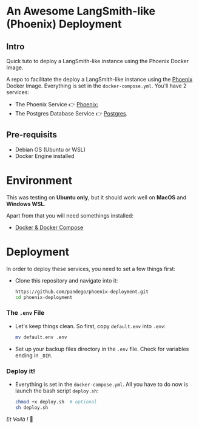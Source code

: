 # An Awesome LangSmith-like (Phoenix) Deployment
## Intro
Quick tuto to deploy a LangSmith-like instance using the Phoenix Docker Image.

A repo to facilitate the deploy a LangSmith-like instance using the [Phoenix](https://docs.arize.com/phoenix) Docker Image.
Everything is set in the `docker-compose.yml`. You'll have 2 services:
  - The Phoenix Service 👉 [Phoenix](https://hub.docker.com/r/arizephoenix/phoenix);
  - The Postgres Database Service 👉 [Postgres](https://hub.docker.com/_/postgres).

## Pre-requisits
- Debian OS (Ubuntu or WSL)
- Docker Engine installed

# Environment
This was testing on **Ubuntu only**, but it should work well on **MacOS** and **Windows WSL**.

Apart from that you will need somethings installed:

- [Docker & Docker Compose](https://docs.docker.com/desktop/install/ubuntu/)

# Deployment
In order to deploy these services, you need to set a few things first:
- Clone this repository and navigate into it:
  ```bash
  https://github.com/pandego/phoenix-deployment.git
  cd phoenix-deployment
  ```
  
### The `.env` File
- Let's keep things clean. So first, copy `default.env` into `.env`:
  ```bash
  mv default.env .env
  ```
- Set up your backup files directory in the `.env` file. Check for variables ending in `_DIR`.

### Deploy it!
- Everything is set in the `docker-compose.yml`. All you have to do now is launch the bash script `deploy.sh`:
    ```bash
    chmod +x deploy.sh  # optional
    sh deploy.sh
    ```

_Et Voilà !_ 🎈
